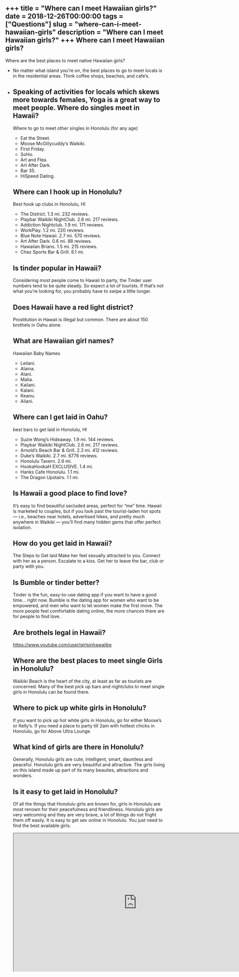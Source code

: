 +++
title = "Where can I meet Hawaiian girls?"
date = 2018-12-26T00:00:00
tags = ["Questions"]
slug = "where-can-i-meet-hawaiian-girls"
description = "Where can I meet Hawaiian girls?"
+++
Where can I meet Hawaiian girls?
--------------------------------

Where are the best places to meet native Hawaiian girls?

- No matter what island you’re on, the best places to go to meet locals is in the residential areas. Think coffee shops, beaches, and cafe’s.
- Speaking of activities for locals which skews more towards females, Yoga is a great way to meet people. Where do singles meet in Hawaii?
    --------------------------------
    
    Where to go to meet other singles in Honolulu (for any age)
    
    
    - Eat the Street.
    - Moose McGillycuddy’s Waikiki.
    - First Friday.
    - SoHo.
    - Art and Flea.
    - Art After Dark.
    - Bar 35.
    - HiSpeed Dating.
    
    Where can I hook up in Honolulu?
    --------------------------------
    
    Best hook up clubs in Honolulu, HI
    
    
    - The District. 1.3 mi. 232 reviews.
    - Playbar Waikiki NightClub. 2.6 mi. 217 reviews.
    - Addiction Nightclub. 1.9 mi. 171 reviews.
    - WorkPlay. 1.2 mi. 220 reviews.
    - Blue Note Hawaii. 2.7 mi. 570 reviews.
    - Art After Dark. 0.6 mi. 88 reviews.
    - Hawaiian Brians. 1.5 mi. 215 reviews.
    - Chez Sports Bar &amp; Grill. 8.1 mi.
    
    Is tinder popular in Hawaii?
    ----------------------------
    
    Considering most people come to Hawaii to party, the Tinder user numbers tend to be quite steady. So expect a lot of tourists. If that’s not what you’re looking for, you probably have to swipe a little longer.
    
    Does Hawaii have a red light district?
    --------------------------------------
    
    Prostitution in Hawaii is illegal but common. There are about 150 brothels in Oahu alone.
    
    What are Hawaiian girl names?
    -----------------------------
    
    Hawaiian Baby Names
    
    
    - Leilani.
    - Alaina.
    - Alani.
    - Malia.
    - Kailani.
    - Kalani.
    - Keanu.
    - Ailani.
    
    Where can I get laid in Oahu?
    -----------------------------
    
    best bars to get laid in Honolulu, HI
    
    
    - Suzie Wong’s Hideaway. 1.9 mi. 144 reviews.
    - Playbar Waikiki NightClub. 2.6 mi. 217 reviews.
    - Arnold’s Beach Bar &amp; Grill. 2.3 mi. 412 reviews.
    - Duke’s Waikiki. 2.7 mi. 6776 reviews.
    - Honolulu Tavern. 2.6 mi.
    - HookaHookaH EXCLUSIVE. 1.4 mi.
    - Hanks Cafe Honolulu. 1.1 mi.
    - The Dragon Upstairs. 1.1 mi.
    
    Is Hawaii a good place to find love?
    ------------------------------------
    
    It’s easy to find beautiful secluded areas, perfect for “me” time. Hawaii is marketed to couples, but if you look past the tourist-laden hot spots — i.e., beaches near hotels, advertised hikes, and pretty much anywhere in Waikiki — you’ll find many hidden gems that offer perfect isolation.
    
    How do you get laid in Hawaii?
    ------------------------------
    
    The Steps to Get laid Make her feel sexually attracted to you. Connect with her as a person. Escalate to a kiss. Get her to leave the bar, club or party with you.
    
    Is Bumble or tinder better?
    ---------------------------
    
    Tinder is the fun, easy-to-use dating app if you want to have a good time… right now. Bumble is the dating app for women who want to be empowered, and men who want to let women make the first move. The more people feel comfortable dating online, the more chances there are for people to find love.
    
    Are brothels legal in Hawaii?
    -----------------------------
    
    https://www.youtube.com/user/girlsinhawaiibe
    
    Where are the best places to meet single Girls in Honolulu?
    -----------------------------------------------------------
    
    Waikiki Beach is the heart of the city, at least as far as tourists are concerned. Many of the best pick up bars and nightclubs to meet single girls in Honolulu can be found there.
    
    Where to pick up white girls in Honolulu?
    -----------------------------------------
    
    If you want to pick up hot white girls in Honolulu, go for either Moose’s or Kelly’s. If you need a place to party till 2am with hottest chicks in Honolulu, go for Above Ultra Lounge.
    
    What kind of girls are there in Honolulu?
    -----------------------------------------
    
    Generally, Honolulu girls are cute, intelligent, smart, dauntless and peaceful. Honolulu girls are very beautiful and attractive. The girls living on this island made up part of its many beauties, attractions and wonders.
    
    Is it easy to get laid in Honolulu?
    -----------------------------------
    
    Of all the things that Honolulu girls are known for, girls in Honolulu are most renown for their peacefulness and friendliness. Honolulu girls are very welcoming and they are very brave, a lot of things do not fright them off easily. It is easy to get sex online in Honolulu. You just need to find the best available girls.
    
    <iframe allow="accelerometer; autoplay; clipboard-write; encrypted-media; gyroscope; picture-in-picture" allowfullscreen="" class="__youtube_prefs__  epyt-is-override  no-lazyload" data-no-lazy="1" data-origheight="433" data-origwidth="770" data-skipgform_ajax_framebjll="" height="433" id="_ytid_76045" loading="lazy" src="https://www.youtube.com/embed/t-dzPg5iujw?enablejsapi=1&autoplay=0&cc_load_policy=0&cc_lang_pref=&iv_load_policy=1&loop=0&modestbranding=0&rel=1&fs=1&playsinline=0&autohide=2&theme=dark&color=red&controls=1&" title="YouTube player" width="770"></iframe>